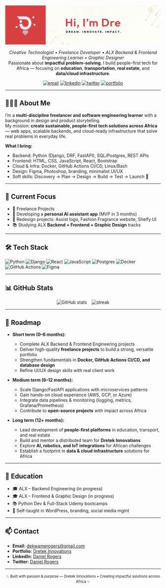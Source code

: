<!--
  Dre's GitHub Profile README
  Customized based on ALX learning + freelancing + passion for impactful African tech
-->

<!-- Header / Hero -->
<p align="center">
  <img src="https://github.com/dekwamerogers/dekwamerogers/blob/3888ed0f9b38620b333a5b163618cd8cc88e1b29/assets/profile_banner.png" alt="banner" width="100%" style="max-height:220px; object-fit:cover;" />
</p>

<p align="center">
  <em>Creative Technologist • Freelance Developer • ALX Backend & Frontend Engineering Learner • Graphic Designer</em><br/>
  Passionate about <strong>impactful problem-solving</strong>. I build people-first tech for Africa — focusing on <strong>education</strong>, <strong>transportation</strong>, <strong>real estate</strong>, and <strong>data/cloud infrastructure</strong>.
</p>

<p align="center">
  <a href="mailto:dekwamerogers@gmail.com" title="Email"><img src="https://img.shields.io/badge/Email-dekwamerogers%40gmail.com-blue?style=for-the-badge&logo=gmail" alt="email"/></a>
  <a href="https://www.linkedin.com/in/dekwamerogers" title="LinkedIn"><img src="https://img.shields.io/badge/LinkedIn-Connect-blue?style=for-the-badge&logo=linkedin" alt="linkedin"/></a>
  <a href="https://twitter.com/dekwamerogers" title="Twitter/X"><img src="https://img.shields.io/badge/Twitter-@dekwamerogers-1DA1F2?style=for-the-badge&logo=twitter" alt="twitter"/></a>
  <a href="https:/dekwamerogers.github.io/dekwamerogers" title="Portfolio"><img src="https://img.shields.io/badge/Portfolio-View-orange?style=for-the-badge" alt="portfolio"/></a>
</p>

---

## 👨🏾‍💻 About Me
I’m a **multi-discipline freelancer and software engineering learner** with a background in design and product storytelling.  
My mission: **create sustainable, people-first tech solutions across Africa** — web apps, scalable backends, and cloud-ready infrastructure that solve real problems in everyday life.

**What I bring:**
- Backend: Python (Django, DRF, FastAPI), SQL/Postgres, REST APIs
- Frontend: HTML, CSS, JavaScript, React, Bootstrap
- Cloud & Infra: Docker, GitHub Actions CI/CD, Linux/Bash
- Design: Figma, Photoshop, branding, minimalist UI/UX
- Soft skills: Discovery → Plan → Design → Build → Test → Launch 🚀

---


## 📌 Current Focus
- 🔭 Freelance Projects
- 🧪 Developing a **personal AI assistant app** (MVP in 3 months)
- 🎨 Redesign projects: Assist logo, Fashion Fragrance website, Shelfy UI
- 📚 Studying ALX **Backend + Frontend + Graphic Design** tracks
---

## 🛠 Tech Stack
<p>
  <img alt="Python" src="https://img.shields.io/badge/Python-3776AB?style=flat-square&logo=python&logoColor=white"/> 
  <img alt="Django" src="https://img.shields.io/badge/Django-092E20?style=flat-square&logo=django&logoColor=green"/>
  <img alt="React" src="https://img.shields.io/badge/React-61DAFB?style=flat-square&logo=react&logoColor=black"/>
  <img alt="JavaScript" src="https://img.shields.io/badge/JavaScript-F7DF1E?style=flat-square&logo=javascript&logoColor=black"/>
  <img alt="Postgres" src="https://img.shields.io/badge/Postgres-316192?style=flat-square&logo=postgresql&logoColor=white"/>
  <img alt="Docker" src="https://img.shields.io/badge/Docker-2496ED?style=flat-square&logo=docker&logoColor=white"/>
  <img alt="GitHub Actions" src="https://img.shields.io/badge/GitHub_Actions-2088FF?style=flat-square&logo=githubactions&logoColor=white"/>
  <img alt="Figma" src="https://img.shields.io/badge/Figma-F24E1E?style=flat-square&logo=figma&logoColor=white"/>
</p>

---

## 📊 GitHub Stats
<p align="center">
  <img src="https://github-readme-stats.vercel.app/api?username=dekwamerogers&show_icons=true&count_private=true&theme=default" alt="GitHub stats" />
  &nbsp;&nbsp;
  <img src="https://github-readme-streak-stats.herokuapp.com/?user=dekwamerogers&theme=default" alt="streak" />
</p>

---

## 🧭 Roadmap

- **Short term (0–6 months):**
  - Complete ALX Backend & Frontend Engineering projects  
  - Deliver high-quality **freelance projects** to build a strong, versatile portfolio  
  - Strengthen fundamentals in **Docker, GitHub Actions CI/CD, and database design**  
  - Refine UI/UX design skills with real client work  

- **Medium term (6–12 months):**
  - Scale Django/FastAPI applications with microservices patterns  
  - Gain hands-on cloud experience (AWS, GCP, or Azure)  
  - Integrate data pipelines & monitoring (logging, metrics, Grafana/Prometheus)  
  - Contribute to **open-source projects** with impact across Africa  

- **Long term (12+ months):**
  - Lead development of **people-first platforms** in education, transport, and real estate  
  - Build and mentor a distributed team for **Dretek Innovations**  
  - Explore **AI, robotics, and IoT integrations** for African challenges  
  - Establish a footprint in **data & cloud infrastructure** solutions for Africa  
---

## 🧾 Education
- 🎓 ALX – Backend Engineering (in progress)  
- 🎓 ALX – Frontend & Graphic Design (in progress)  
- 📚 Python Dev & Full-Stack Udemy bootcamps  
- 🎯 Self-taught in WordPress, branding, social media mgmt
---

## 📫 Contact
- **Email:** dekwamerogers@gmail.com  
- **Portfolio:** [Dretek Innovations](https://dekwamerogers.github.io/dekwamerogers)  
- **LinkedIn:** [Daniel Rogers](https://www.linkedin.com/in/dekwamerogers)  
- **Twitter:** [Daniel Rogers](https://twitter.com/dekwamerogers)  
---

<p align="center">
  <small>✨ Built with passion & purpose — Dretek Innovations • Creating impactful solutions across Africa ✨</small>
</p>
